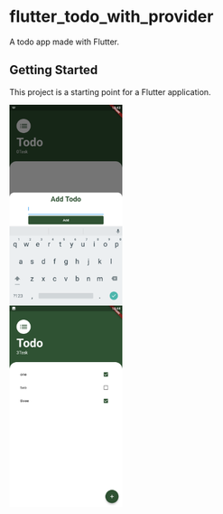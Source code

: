 # flutter_todo_with_provider

A todo app made with Flutter.

## Getting Started

This project is a starting point for a Flutter application.

<div style="display: grid; grid-column: 2;">
    <img src="assets/readMeScreenShot/Screenshot_2022.08.03_10.43.51.921.png" width= 200>
    <img src="assets/readMeScreenShot/Screenshot_2022.08.03_10.44.28.854.png" width= 200>
</div>
